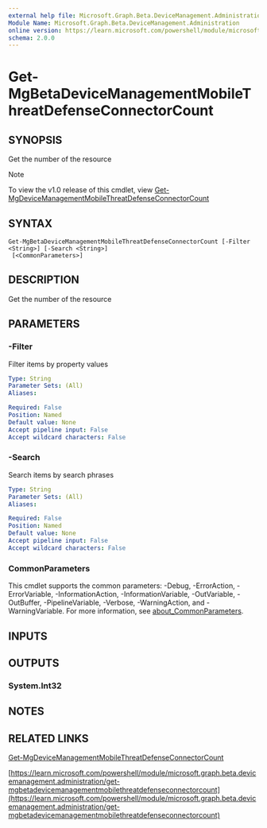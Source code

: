 ```yaml
---
external help file: Microsoft.Graph.Beta.DeviceManagement.Administration-help.xml
Module Name: Microsoft.Graph.Beta.DeviceManagement.Administration
online version: https://learn.microsoft.com/powershell/module/microsoft.graph.beta.devicemanagement.administration/get-mgbetadevicemanagementmobilethreatdefenseconnectorcount
schema: 2.0.0
---
```


# Get-MgBetaDeviceManagementMobileThreatDefenseConnectorCount

## SYNOPSIS
Get the number of the resource

> [!NOTE]
> To view the v1.0 release of this cmdlet, view [Get-MgDeviceManagementMobileThreatDefenseConnectorCount](/powershell/module/Microsoft.Graph.DeviceManagement.Administration/Get-MgDeviceManagementMobileThreatDefenseConnectorCount?view=graph-powershell-1.0)

## SYNTAX

```
Get-MgBetaDeviceManagementMobileThreatDefenseConnectorCount [-Filter <String>] [-Search <String>]
 [<CommonParameters>]
```

## DESCRIPTION
Get the number of the resource

## PARAMETERS

### -Filter
Filter items by property values

```yaml
Type: String
Parameter Sets: (All)
Aliases:

Required: False
Position: Named
Default value: None
Accept pipeline input: False
Accept wildcard characters: False
```

### -Search
Search items by search phrases

```yaml
Type: String
Parameter Sets: (All)
Aliases:

Required: False
Position: Named
Default value: None
Accept pipeline input: False
Accept wildcard characters: False
```

### CommonParameters
This cmdlet supports the common parameters: -Debug, -ErrorAction, -ErrorVariable, -InformationAction, -InformationVariable, -OutVariable, -OutBuffer, -PipelineVariable, -Verbose, -WarningAction, and -WarningVariable. For more information, see [about_CommonParameters](http://go.microsoft.com/fwlink/?LinkID=113216).

## INPUTS

## OUTPUTS

### System.Int32
## NOTES

## RELATED LINKS
[Get-MgDeviceManagementMobileThreatDefenseConnectorCount](/powershell/module/Microsoft.Graph.DeviceManagement.Administration/Get-MgDeviceManagementMobileThreatDefenseConnectorCount?view=graph-powershell-1.0)

[https://learn.microsoft.com/powershell/module/microsoft.graph.beta.devicemanagement.administration/get-mgbetadevicemanagementmobilethreatdefenseconnectorcount](https://learn.microsoft.com/powershell/module/microsoft.graph.beta.devicemanagement.administration/get-mgbetadevicemanagementmobilethreatdefenseconnectorcount)



